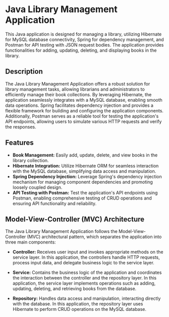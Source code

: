 # Java Library Management Application

This Java application is designed for managing a library, utilizing Hibernate for MySQL database connectivity, Spring for dependency management, and Postman for API testing with JSON request bodies. The application provides functionalities for adding, updating, deleting, and displaying books in the library.

## Description

The Java Library Management Application offers a robust solution for library management tasks, allowing librarians and administrators to efficiently manage their book collections. By leveraging Hibernate, the application seamlessly integrates with a MySQL database, enabling smooth data operations. Spring facilitates dependency injection and provides a flexible framework for building and configuring the application components. Additionally, Postman serves as a reliable tool for testing the application's API endpoints, allowing users to simulate various HTTP requests and verify the responses.

## Features

- **Book Management:** Easily add, update, delete, and view books in the library collection.
- **Hibernate Integration:** Utilize Hibernate ORM for seamless interaction with the MySQL database, simplifying data access and manipulation.
- **Spring Dependency Injection:** Leverage Spring's dependency injection mechanism for managing component dependencies and promoting loosely coupled design.
- **API Testing with Postman:** Test the application's API endpoints using Postman, enabling comprehensive testing of CRUD operations and ensuring API functionality and reliability.

## Model-View-Controller (MVC) Architecture

The Java Library Management Application follows the Model-View-Controller (MVC) architectural pattern, which separates the application into three main components:

- **Controller:** Receives user input and invokes appropriate methods on the service layer. In this application, the controllers handle HTTP requests, process input data, and delegate business logic to the service layer.

- **Service:** Contains the business logic of the application and coordinates the interaction between the controller and the repository layer. In this application, the service layer implements operations such as adding, updating, deleting, and retrieving books from the database.

- **Repository:** Handles data access and manipulation, interacting directly with the database. In this application, the repository layer uses Hibernate to perform CRUD operations on the MySQL database.
